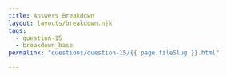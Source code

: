 ```yaml
---
title: Answers Breakdown
layout: layouts/breakdown.njk
tags:
  - question-15
  - breakdown_base
permalink: "questions/question-15/{{ page.fileSlug }}.html"

---
```



